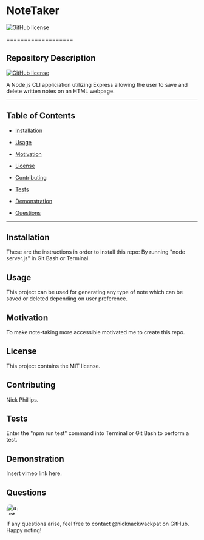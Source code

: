 # NoteTaker

![GitHub license](https://www.nypl.org/sites/default/files/Readme_social.gif)

  ===================

## Repository Description

  [![GitHub license](https://img.shields.io/badge/version-1.0.0-brightgreen)](https://github.com/users/nicknackwackpat/NoteTaker)

  A Node.js CLI appliciation utilizing Express allowing the user to save and delete written notes on an HTML webpage.

  ---------------------

## Table of Contents

  * [Installation](#Installation)

  * [Usage](#Usage)

  * [Motivation](#Motivation)

  * [License](#License)

  * [Contributing](#Contributing)

  * [Tests](#Tests)

  * [Demonstration](#Demonstration)

  * [Questions](#Questions)

---------------------

## Installation

  These are the instructions in order to install this repo: By running "node server.js" in Git Bash or Terminal.

## Usage
  
  This project can be used for generating any type of note which can be saved or deleted depending on user preference.

## Motivation

  To make note-taking more accessible motivated me to create this repo.

## License

  This project contains the MIT license.

## Contributing

  Nick Phillips.

## Tests

  Enter the "npm run test" command into Terminal or Git Bash to perform a test.

## Demonstration

  Insert vimeo link here.

## Questions

  <img src="https://avatars2.githubusercontent.com/u/60018387?v=4" alt="avatar" style="border-radius: 16px" width="30" />

  If any questions arise, feel free to contact @nicknackwackpat on GitHub. Happy noting!
  